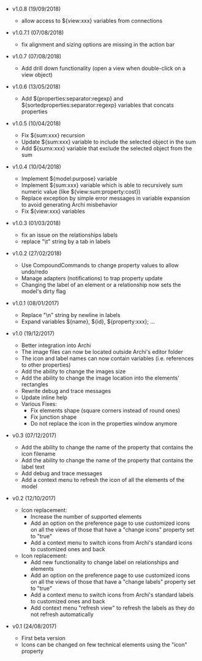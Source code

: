 * v1.0.8 (19/09/2018)
   * allow access to ${view:xxx} variables from connections

* v1.0.7.1 (07/08/2018)
  * fix alignment and sizing options are missing in the action bar

* v1.0.7 (07/08/2018)
  * Add drill down functionality (open a view when double-click on a view object)

* v1.0.6 (13/05/2018)
  * Add ${properties:separator:regexp} and ${sortedproperties:separator:regexp} variables that concats properties

* v1.0.5 (10/04/2018)
  * Fix ${sum:xxx} recursion
  * Update ${sum:xxx} variable to include the selected object in the sum
  * Add ${sumx:xxx} variable that exclude the selected object from the sum

* v1.0.4 (10/04/2018)
  * Implement ${model:purpose} variable
  * Implement ${sum:xxx} variable which is able to recursively sum numeric value (like ${view:sum:property:cost})
  * Replace exception by simple error messages in variable expansion to avoid generating Archi misbehavior
  * Fix ${view:xxx} variables

* v1.0.3 (01/03/2018)
  * fix an issue on the relationships labels
  * replace "\t" string by a tab in labels

* v1.0.2 (27/02/2018)
  * Use CompoundCommands to change property values to allow undo/redo
  * Manage adapters (notifications) to trap property update
  * Changing the label of an element or a relationship now sets the model's dirty flag 

* v1.0.1 (08/01/2017)
  * Replace "\n" string by newline in labels
  * Expand variables ${name}, ${id}, ${property:xxx}; ...

* v1.0 (19/12/2017)
  * Better integration into Archi
  * The image files can now be located outside Archi's editor folder
  * The icon and label names can now contain variables (i.e. references to other properties)
  * Add the ability to change the images size
  * Add the ability to change the image location into the elements' rectangles 
  * Rewrite debug and trace messages
  * Update inline help
  * Various Fixes:
    * Fix elements shape (square corners instead of round ones)
    * Fix junction shape
    * Do not replace the icon in the properties window anymore

* v0.3 (07/12/2017)
  * Add the ability to change the name of the property that contains the icon filename
  * Add the ability to change the name of the property that contains the label text
  * Add debug and trace messages
  * Add a context menu to refresh the icon of all the elements of the model
	
* v0.2 (12/10/2017)
  * Icon replacement:
    * Increase the number of supported elements
    * Add an option on the preference page to use customized icons on all the views of those that have a "change icons" property set to "true"
    * Add a context menu to switch icons from Archi's standard icons to customized ones and back
  * Icon replacement:
    * Add new functionality to change label on relationships and elements
    * Add an option on the preference page to use customized icons on all the views of those that have a "change labels" property set to "true"
    * Add a context menu to switch icons from Archi's standard labels to customized ones and back
    * Add context menu "refresh view" to refresh the labels as they do not refresh automatically
		
* v0.1 (24/08/2017)
  * First beta version
  * Icons can be changed on few technical elements using the "icon" property